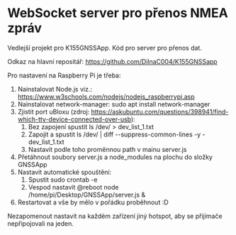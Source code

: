 # WebSocket server pro přenos NMEA zpráv

Vedlejší projekt pro K155GNSSApp.
Kód pro server pro přenos dat.

Odkaz na hlavní repositář: https://github.com/DilnaC004/K155GNSSapp

Pro nastavení na Raspberry Pi je třeba:
1. Nainstalovat Node.js viz.: https://www.w3schools.com/nodejs/nodejs_raspberrypi.asp
2. Nainstalovat network-manager: sudo apt install network-manager
3. Zjistit port uBloxu (zdroj: https://askubuntu.com/questions/398941/find-which-tty-device-connected-over-usb): 
    1. Bez zapojení spustit ls /dev/ > dev_list_1.txt
    2. Zapojit a spustit ls /dev/ | diff --suppress-common-lines -y - dev_list_1.txt
    3. Nastavit podle toho proměnnou path v mainu server.js
4. Přetáhnout soubory server.js a node_modules na plochu do složky GNSSApp
5. Nastavit automatické spouštění:
    1. Spustit sudo crontab -e
    2. Vespod nastavit @reboot node /home/pi/Desktop/GNSSApp/server.js &
6. Restartovat a vše by mělo v pořádku proběhnout :D

Nezapomenout nastavit na každém zařízení jiný hotspot, aby se přijímače nepřipojovali na jeden.